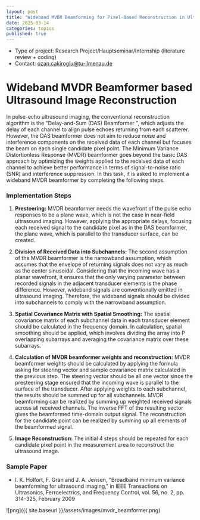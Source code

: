 ```yaml
---
layout: post
title: "Wideband MVDR Beamforming for Pixel-Based Reconstruction in Ultrasound Imaging"
date: 2025-03-14
categories: topics
published: true
---
```


- Type of project: Research Project/Hauptseminar/Internship (literature review + coding)
- Contact: ozan.cakiroglu@tu-ilmenau.de

# Wideband MVDR Beamformer based Ultrasound Image Reconstruction

In pulse-echo ultrasound imaging, the conventional reconstruction algorithm is the "Delay-and-Sum (DAS) Beamformer ", 
which adjusts the delay of each channel to align pulse echoes returning from each scatterer. However, the DAS beamformer 
does not aim to reduce noise and interference components on the received data of each channel but focuses the beam on each 
single candidate pixel point. The Minimum Variance Distortionless Response (MVDR) beamformer goes beyond the basic DAS approach 
by optimizing the weights applied to the received data of each channel to achieve better performance in terms of signal-to-noise 
ratio (SNR) and interference suppression. In this task, it is asked to implement a wideband MVDR beamformer by completing the following steps.  

### Implementation Steps 
1. **Presteering:** MVDR beamformer needs the wavefront of the pulse echo responses to be a plane wave, which is not the case in near-field ultrasound imaging. 
However, applying the appropriate delays, focusing each received signal to the candidate pixel as in the DAS beamformer, the plane wave, which is parallel to the transducer surface, can be created.  

2. **Division of Received Data into Subchannels:** The second assumption of the MVDR beamformer is the narrowband assumption, which assumes that the envelope of returning 
signals does not vary as much as the center sinusoidal. Considering that the incoming wave has a planar wavefront, it ensures that the only varying parameter between recorded signals 
in the adjacent transducer elements is the phase difference. However, wideband signals are conventionally emitted in ultrasound imaging. Therefore, the wideband signals should be divided
 into subchannels to comply with the narrowband assumption.  

3. **Spatial Covariance Matrix with Spatial Smoothing:** The spatial covariance matrix of each subchannel data in each transducer element should be calculated in the frequency domain. 
In calculation, spatial smoothing should be applied, which involves dividing the array into P overlapping subarrays and averaging the covariance matrix over these subarrays.  

4. **Calculation of MVDR beamformer weights and reconstruction:** MVDR beamformer weights should be calculated by applying the formula asking for steering vector and 
sample covariance matrix calculated in the previous step. The steering vector should be all one vector since the presteering stage ensured that the incoming wave is 
parallel to the surface of the transducer. After applying weights to each subchannel, the results should be summed up for all subchannels. MVDR beamforming can be 
realized by summing up weighted received signals across all received channels. The inverse FFT of the resulting vector gives the beamformed time-domain output signal. 
The reconstruction for the candidate point can be realized by summing up all elements of the beamformed signal.  

5. **Image Reconstruction:** The initial 4 steps should be repeated for each candidate pixel point in the measurement area to reconstruct the ultrasound image.

### Sample Paper

- I. K. Holfort, F. Gran and J. A. Jensen, "Broadband minimum variance beamforming for ultrasound imaging," in IEEE Transactions on Ultrasonics, Ferroelectrics, and Frequency Control, vol. 56, no. 2, pp. 314-325, February 2009

![png]({{ site.baseurl }}/assets/images/mvdr_beamformer.png)
    

